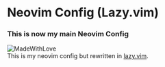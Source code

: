# Neovim Config (Lazy.vim)
### This is now my main Neovim Config
![MadeWithLove](https://img.shields.io/badge/Love_%E2%9D%A4%EF%B8%8F-test?style=flat&label=Made%20With&labelColor=B800BE&color=F000EC)\
This is my neovim config but rewritten in [lazy.vim](https://github.com/folke/lazy.nvim).
